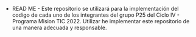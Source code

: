 - READ ME -
Este repositorio se utilizará para la implementación del codigo de cada uno de los integrantes del grupo P25 del Ciclo IV - Programa Mision TIC 2022.
Utilizar he implementar este repositorio de una manera adecuada y responsable.

